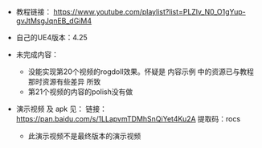 * 教程链接：
https://www.youtube.com/playlist?list=PLZlv_N0_O1gYup-gvJtMsgJqnEB_dGiM4

* 自己的UE4版本：4.25
* 未完成内容：
    * 没能实现第20个视频的rogdoll效果。怀疑是 内容示例 中的资源已与教程那时资源有些差异 所致
    * 第21个视频的内容的polish没有做

* 演示视频 及 apk 见：
链接：https://pan.baidu.com/s/1LLapvmTDMhSnQiYet4Ku2A 
提取码：rocs
    * 此演示视频不是最终版本的演示视频 